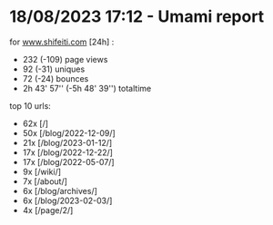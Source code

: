 # 18/08/2023 17:12 - Umami report
for www.shifeiti.com [24h] :

 - 232 (-109) page views
 - 92 (-31) uniques
 - 72 (-24) bounces
 - 2h 43' 57'' (-5h 48' 39'') totaltime


top 10 urls:
 - 62x [/]
 - 50x [/blog/2022-12-09/]
 - 21x [/blog/2023-01-12/]
 - 17x [/blog/2022-12-22/]
 - 17x [/blog/2022-05-07/]
 - 9x [/wiki/]
 - 7x [/about/]
 - 6x [/blog/archives/]
 - 6x [/blog/2023-02-03/]
 - 4x [/page/2/]


